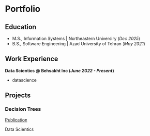 # Portfolio

## Education
- M.S., Information Systems | Northeastern Universiry (_Dec 2025_)
- B.S., Software Engineering | Azad University of Tehran (_May 2021_)

## Work Experience
**Data Scientics @ Behsakht Inc (_June 2022 - Present_)**
- datascience

## Projects
### Decision Trees
[Publication]()

Data Scientics



